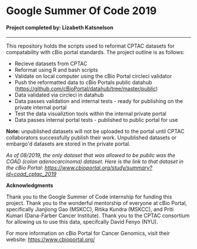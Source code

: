 # Google Summer Of Code 2019

#### Project completed by: Lizabeth Katsnelson
---

This repository holds the scripts used to reformat CPTAC datasets for compatability with cBio portal standards. The project outline is as follows: 

* Recieve datasets from CPTAC
* Reformat using R and bash scripts
* Validate on local computer using the cBio Portal circleci validator
* Push the reformatted data to cBio Portals public datahub (https://github.com/cBioPortal/datahub/tree/master/public)
* Data validated via circleci in datahub
* Data passes validation and internal tests - ready for publishing on the private internal portal
* Test the data visualiztion tools within the internal private portal
* Data passes internal portal tests - published to public portal for use

**Note:** unpublished datasets will not be uploaded to the portal until CPTAC collaborators successfully publish their work. Unpublished datasets or embargo'd datasets are stored in the private portal.

*As of 08/2019, the only dataset that was allowed to be public was the COAD (colon adenocarcinoma) dataset. Here is the link to that dataset in the cBio Portal: https://www.cbioportal.org/study/summary?id=coad_cptac_2019* 

**Acknowledgments**

Thank you to the Google Summer of Code internship for funding this project. Thank you to the wonderful mentorship of everyone at cBio Portal, specifically Jianjiong Gao (MSKCC), Ritika Kundra (MSKCC), and Priti Kumari (Dana-Farber Cancer Institute). Thank you to the CPTAC consortium for allowing us to use this data, specifcally David Fenyo (NYU). 


For more information on cBio Portal for Cancer Genomics, visit their website: https://www.cbioportal.org/

